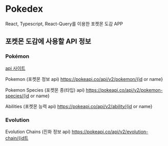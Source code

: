# Pokedex

React, Typescript, React-Query를 이용한 포켓몬 도감 APP

## 포켓몬 도감에 사용할 API 정보
### Pokémon
  [api 사이트](https://pokeapi.co/docs/v2)

  Pokemon (포켓몬 정보 api)
    https://pokeapi.co/api/v2/pokemon/{id or name}

  Pokemon Species (포켓몬 종(타입) api)
    https://pokeapi.co/api/v2/pokemon-species/{id or name}

  Abilities (포켓몬 능력 api)
    https://pokeapi.co/api/v2/ability/{id or name}
### Evolution
  Evolution Chains (진화 정보 api)
    https://pokeapi.co/api/v2/evolution-chain/{id트
